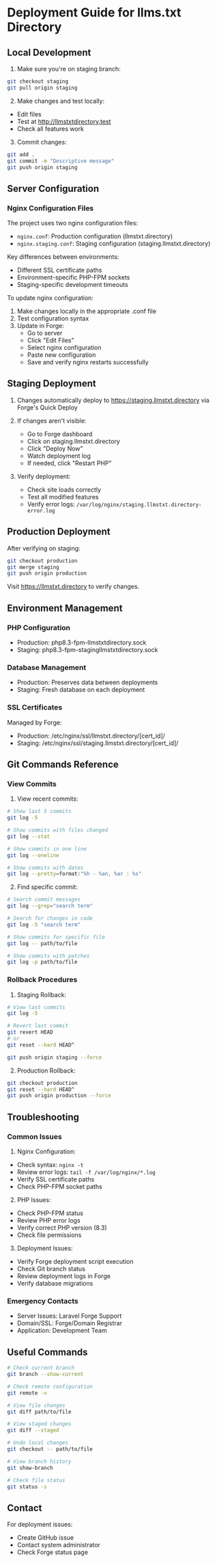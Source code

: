 # Deployment Guide for llms.txt Directory

## Local Development

1. Make sure you're on staging branch:
```bash
git checkout staging
git pull origin staging
```

2. Make changes and test locally:
- Edit files
- Test at http://llmstxtdirectory.test
- Check all features work

3. Commit changes:
```bash
git add .
git commit -m "Descriptive message"
git push origin staging
```

## Server Configuration

### Nginx Configuration Files

The project uses two nginx configuration files:
- `nginx.conf`: Production configuration (llmstxt.directory)
- `nginx.staging.conf`: Staging configuration (staging.llmstxt.directory)

Key differences between environments:
- Different SSL certificate paths
- Environment-specific PHP-FPM sockets
- Staging-specific development timeouts

To update nginx configuration:
1. Make changes locally in the appropriate .conf file
2. Test configuration syntax
3. Update in Forge:
   - Go to server
   - Click "Edit Files"
   - Select nginx configuration
   - Paste new configuration
   - Save and verify nginx restarts successfully

## Staging Deployment

1. Changes automatically deploy to https://staging.llmstxt.directory via Forge's Quick Deploy

2. If changes aren't visible:
   - Go to Forge dashboard
   - Click on staging.llmstxt.directory
   - Click "Deploy Now"
   - Watch deployment log
   - If needed, click "Restart PHP"

3. Verify deployment:
   - Check site loads correctly
   - Test all modified features
   - Verify error logs: `/var/log/nginx/staging.llmstxt.directory-error.log`

## Production Deployment

After verifying on staging:
```bash
git checkout production
git merge staging
git push origin production
```

Visit https://llmstxt.directory to verify changes.

## Environment Management

### PHP Configuration
- Production: php8.3-fpm-llmstxtdirectory.sock
- Staging: php8.3-fpm-stagingllmstxtdirectory.sock

### Database Management
- Production: Preserves data between deployments
- Staging: Fresh database on each deployment

### SSL Certificates
Managed by Forge:
- Production: /etc/nginx/ssl/llmstxt.directory/[cert_id]/
- Staging: /etc/nginx/ssl/staging.llmstxt.directory/[cert_id]/

## Git Commands Reference

### View Commits

1. View recent commits:
```bash
# Show last 5 commits
git log -5

# Show commits with files changed
git log --stat

# Show commits in one line
git log --oneline

# Show commits with dates
git log --pretty=format:"%h - %an, %ar : %s"
```

2. Find specific commit:
```bash
# Search commit messages
git log --grep="search term"

# Search for changes in code
git log -S "search term"

# Show commits for specific file
git log -- path/to/file

# Show commits with patches
git log -p path/to/file
```

### Rollback Procedures

1. Staging Rollback:
```bash
# View last commits
git log -5

# Revert last commit
git revert HEAD
# or
git reset --hard HEAD^

git push origin staging --force
```

2. Production Rollback:
```bash
git checkout production
git reset --hard HEAD^
git push origin production --force
```

## Troubleshooting

### Common Issues

1. Nginx Configuration:
- Check syntax: `nginx -t`
- Review error logs: `tail -f /var/log/nginx/*.log`
- Verify SSL certificate paths
- Check PHP-FPM socket paths

2. PHP Issues:
- Check PHP-FPM status
- Review PHP error logs
- Verify correct PHP version (8.3)
- Check file permissions

3. Deployment Issues:
- Verify Forge deployment script execution
- Check Git branch status
- Review deployment logs in Forge
- Verify database migrations

### Emergency Contacts

- Server Issues: Laravel Forge Support
- Domain/SSL: Forge/Domain Registrar
- Application: Development Team

## Useful Commands

```bash
# Check current branch
git branch --show-current

# Check remote configuration
git remote -v

# View file changes
git diff path/to/file

# View staged changes
git diff --staged

# Undo local changes
git checkout -- path/to/file

# View branch history
git show-branch

# Check file status
git status -s
```

## Contact

For deployment issues:
- Create GitHub issue
- Contact system administrator
- Check Forge status page
